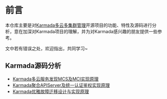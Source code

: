 # 前言

本仓库主要是对[Karmada多云多集群管理](https://github.com/karmada-io)开源项目的功能、特性及源码进行分析，意在加深对Karmada项目的理解，并为对Karmada感兴趣的朋友提供一些参考。

文中若有错误之处，欢迎指出，共同学习~

## Karmada源码分析

* [Karmada多云服务发现MCS及MCI实现原理](karmada-mcs-mci.md)
* [Karmada聚合APIServer及统一认证鉴权实现原理](karmada-aggregated-apiserver.md)
* [Karmada优雅故障迁移设计与实现原理](karmada-graceful-failover.md)

